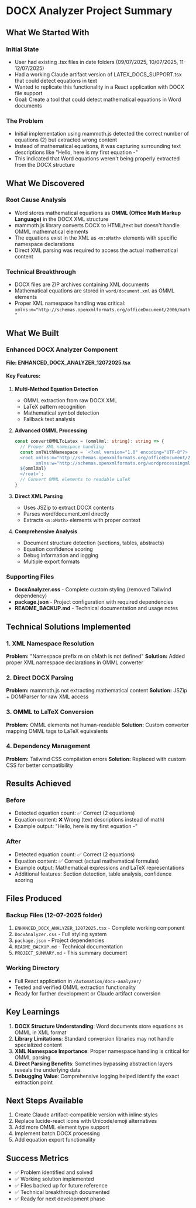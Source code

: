 # DOCX Analyzer Project Summary

## What We Started With

### Initial State
- User had existing .tsx files in date folders (09/07/2025, 10/07/2025, 11-12/07/2025)
- Had a working Claude artifact version of LATEX_DOCS_SUPPORT.tsx that could detect equations in text
- Wanted to replicate this functionality in a React application with DOCX file support
- Goal: Create a tool that could detect mathematical equations in Word documents

### The Problem
- Initial implementation using mammoth.js detected the correct number of equations (2) but extracted wrong content
- Instead of mathematical equations, it was capturing surrounding text descriptions like "Hello, here is my first equation -"
- This indicated that Word equations weren't being properly extracted from the DOCX structure

## What We Discovered

### Root Cause Analysis
- Word stores mathematical equations as **OMML (Office Math Markup Language)** in the DOCX XML structure
- mammoth.js library converts DOCX to HTML/text but doesn't handle OMML mathematical elements
- The equations exist in the XML as `<m:oMath>` elements with specific namespace declarations
- Direct XML parsing was required to access the actual mathematical content

### Technical Breakthrough
- DOCX files are ZIP archives containing XML documents
- Mathematical equations are stored in `word/document.xml` as OMML elements
- Proper XML namespace handling was critical: `xmlns:m="http://schemas.openxmlformats.org/officeDocument/2006/math"`

## What We Built

### Enhanced DOCX Analyzer Component
**File: ENHANCED_DOCX_ANALYZER_12072025.tsx**

#### Key Features:
1. **Multi-Method Equation Detection**
   - OMML extraction from raw DOCX XML
   - LaTeX pattern recognition
   - Mathematical symbol detection
   - Fallback text analysis

2. **Advanced OMML Processing**
   ```typescript
   const convertOMMLToLatex = (ommlXml: string): string => {
     // Proper XML namespace handling
     const xmlWithNamespace = `<?xml version="1.0" encoding="UTF-8"?>
     <root xmlns:m="http://schemas.openxmlformats.org/officeDocument/2006/math" 
           xmlns:w="http://schemas.openxmlformats.org/wordprocessingml/2006/main">
     ${ommlXml}
     </root>`;
     // Convert OMML elements to readable LaTeX
   }
   ```

3. **Direct XML Parsing**
   - Uses JSZip to extract DOCX contents
   - Parses word/document.xml directly
   - Extracts `<m:oMath>` elements with proper context

4. **Comprehensive Analysis**
   - Document structure detection (sections, tables, abstracts)
   - Equation confidence scoring
   - Debug information and logging
   - Multiple export formats

### Supporting Files
- **DocxAnalyzer.css** - Complete custom styling (removed Tailwind dependency)
- **package.json** - Project configuration with required dependencies
- **README_BACKUP.md** - Technical documentation and usage notes

## Technical Solutions Implemented

### 1. XML Namespace Resolution
**Problem:** "Namespace prefix m on oMath is not defined"
**Solution:** Added proper XML namespace declarations in OMML converter

### 2. Direct DOCX Parsing
**Problem:** mammoth.js not extracting mathematical content
**Solution:** JSZip + DOMParser for raw XML access

### 3. OMML to LaTeX Conversion
**Problem:** OMML elements not human-readable
**Solution:** Custom converter mapping OMML tags to LaTeX equivalents

### 4. Dependency Management
**Problem:** Tailwind CSS compilation errors
**Solution:** Replaced with custom CSS for better compatibility

## Results Achieved

### Before
- Detected equation count: ✅ Correct (2 equations)
- Equation content: ❌ Wrong (text descriptions instead of math)
- Example output: "Hello, here is my first equation -"

### After
- Detected equation count: ✅ Correct (2 equations)
- Equation content: ✅ Correct (actual mathematical formulas)
- Example output: Mathematical expressions and LaTeX representations
- Additional features: Section detection, table analysis, confidence scoring

## Files Produced

### Backup Files (12-07-2025 folder)
1. `ENHANCED_DOCX_ANALYZER_12072025.tsx` - Complete working component
2. `DocxAnalyzer.css` - Full styling system
3. `package.json` - Project dependencies
4. `README_BACKUP.md` - Technical documentation
5. `PROJECT_SUMMARY.md` - This summary document

### Working Directory
- Full React application in `/Automation/docx-analyzer/`
- Tested and verified OMML extraction functionality
- Ready for further development or Claude artifact conversion

## Key Learnings

1. **DOCX Structure Understanding**: Word documents store equations as OMML in XML format
2. **Library Limitations**: Standard conversion libraries may not handle specialized content
3. **XML Namespace Importance**: Proper namespace handling is critical for OMML parsing
4. **Direct Parsing Benefits**: Sometimes bypassing abstraction layers reveals the underlying data
5. **Debugging Value**: Comprehensive logging helped identify the exact extraction point

## Next Steps Available

1. Create Claude artifact-compatible version with inline styles
2. Replace lucide-react icons with Unicode/emoji alternatives
3. Add more OMML element type support
4. Implement batch DOCX processing
5. Add equation export functionality

## Success Metrics

- ✅ Problem identified and solved
- ✅ Working solution implemented
- ✅ Files backed up for future reference
- ✅ Technical breakthrough documented
- ✅ Ready for next development phase